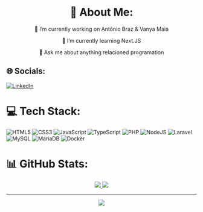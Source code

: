<h1 align="center"> 💫 About Me:</h1>
<p align="center">🔭 I’m currently working on Antônio Braz & Vanya Maia</p>
<p align="center">🌱 I’m currently learning Next.JS</p>
<p align="center">💬 Ask me about anything relacioned programation</p>

## 🌐 Socials:
[![LinkedIn](https://img.shields.io/badge/LinkedIn-%230077B5.svg?logo=linkedin&logoColor=white)](https://linkedin.com/in/iagorivelo) 

# 💻 Tech Stack:
![HTML5](https://img.shields.io/badge/html5-%23E34F26.svg?style=for-the-badge&logo=html5&logoColor=white) ![CSS3](https://img.shields.io/badge/css3-%231572B6.svg?style=for-the-badge&logo=css3&logoColor=white) ![JavaScript](https://img.shields.io/badge/javascript-%23323330.svg?style=for-the-badge&logo=javascript&logoColor=%23F7DF1E) ![TypeScript](https://img.shields.io/badge/typescript-%23007ACC.svg?style=for-the-badge&logo=typescript&logoColor=white) ![PHP](https://img.shields.io/badge/php-%23777BB4.svg?style=for-the-badge&logo=php&logoColor=white) ![NodeJS](https://img.shields.io/badge/node.js-6DA55F?style=for-the-badge&logo=node.js&logoColor=white) ![Laravel](https://img.shields.io/badge/laravel-%23FF2D20.svg?style=for-the-badge&logo=laravel&logoColor=white) ![MySQL](https://img.shields.io/badge/mysql-%2300f.svg?style=for-the-badge&logo=mysql&logoColor=white) ![MariaDB](https://img.shields.io/badge/MariaDB-003545?style=for-the-badge&logo=mariadb&logoColor=white) ![Docker](https://img.shields.io/badge/docker-%230db7ed.svg?style=for-the-badge&logo=docker&logoColor=white)
# 📊 GitHub Stats:
<p align="center">
  <a href="https://github.com/iagorivel0">
    <img src="http://github-profile-summary-cards.vercel.app/api/cards/productive-time?username=iagorivel0&theme=github_dark&utcOffset=4" />
  </a>
  <a href="https://github.com/iagorivel0">
    <img src="http://github-profile-summary-cards.vercel.app/api/cards/stats?username=iagorivel0&theme=github_dark" />
  </a>
</p>

---
<p align="center">
  <a href="https://github.com/iagorivel0">
    <img src="https://komarev.com/ghpvc/?username=iagorivel0&color=blue&style=flat)" />
  </a>
</p>
